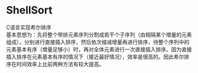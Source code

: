 # ShellSort
C语言实现希尔排序</br>
基本思想为：先将整个带排元素序列分割成若干个子序列（由相隔某个增量的元素组成），分别进行直接插入排序，然后依次缩减增量再进行排序，待整个序列中的元素基本有序（增量足够小）时，再对全体元素进行一次直接插入排序。因为直接插入排序在元素基本有序的情况下（接近最好情况），效率是很高的。因此希尔排序在时间效率上比前两种方法有较大提高。